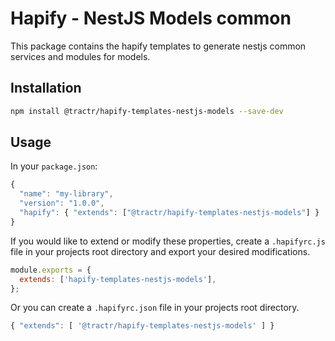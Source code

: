 # Hapify - NestJS Models common

This package contains the hapify templates to generate nestjs common services
and modules for models.

## Installation

```sh
npm install @tractr/hapify-templates-nestjs-models --save-dev
```

## Usage

In your `package.json`:

```javascript
{
  "name": "my-library",
  "version": "1.0.0",
  "hapify": { "extends": ["@tractr/hapify-templates-nestjs-models"] }
}
```

If you would like to extend or modify these properties, create a `.hapifyrc.js`
file in your projects root directory and export your desired modifications.

```javascript
module.exports = {
  extends: ['hapify-templates-nestjs-models'],
};
```

Or you can create a `.hapifyrc.json` file in your projects root directory.

```javascript
{ "extends": [ '@tractr/hapify-templates-nestjs-models' ] }
```
